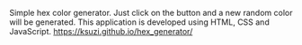 Simple hex color generator.
Just click on the button and a new random color will be generated.
This application is developed using HTML, CSS and JavaScript.
https://ksuzi.github.io/hex_generator/
